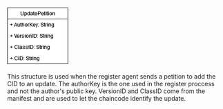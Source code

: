 ![UpdatePetition](UpdatePetition.drawio.png?raw=true "UpdatePetition")

This structure is used when the register agent sends a petition to add the CID to an update. The authorKey is the one used in the register proccess
and not the author's public key. VersionID and ClassID come from the manifest and are used to let the chaincode identify the update.